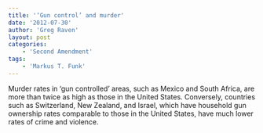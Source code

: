 ```yaml
---
title: '‘Gun control’ and murder'
date: '2012-07-30'
author: 'Greg Raven'
layout: post
categories:
    - 'Second Amendment'
tags:
    - 'Markus T. Funk'
---
```


Murder rates in ‘gun controlled’ areas, such as Mexico and South Africa, are more than twice as high as those in the United States. Conversely, countries such as Switzerland, New Zealand, and Israel, which have household gun ownership rates comparable to those in the United States, have much lower rates of crime and violence.
